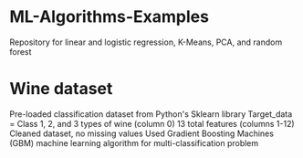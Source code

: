 # ML-Algorithms-Examples
Repository for linear and logistic regression, K-Means, PCA, and random forest

# Wine dataset
Pre-loaded classification dataset from Python's Sklearn library
Target_data = Class 1, 2, and 3 types of wine (column 0)
13 total features (columns 1-12)
Cleaned dataset, no missing values
Used Gradient Boosting Machines (GBM) machine learning algorithm for multi-classification problem
